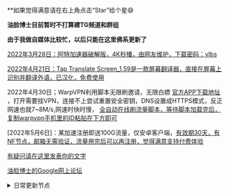 **如果觉得满意请在右上角点击“Star”给个星😄

**油脸博士目前暂时不打算建TG频道和群组**

**由于我做自媒体比较忙，以后只能在这里佛系更新了**

[2022年3月28日：阿特加速器破解版，4K秒播，由网友维护，下载密码：ylbs](https://ylbs.lanzoup.com/iVd8W0278smd)

[2022年4月21日：Tap Translate Screen_1.59是一款屏幕翻译器，直接在屏幕上识别并翻译外语，已汉化，免费使用](https://ylbs.lanzoul.com/iAWlJ03k1wgd)

2022年4月30日；WarpVPN利用脚本无限刷邀请，无限白嫖 [官方APP下载地址](https://1.1.1.1/) ，打开需要挂VPN，连接不上尝试重置安全密钥，DNS设置成HTTPS模式，反正网速也就7~8M/s,网速时快时慢， [全自动在线刷流量脚本，等待脚本加载完后，复制warpvpn手机里的ID粘贴在下方即可](https://replit.com/@aliilapro/warp)

[2022年5月6日]：某加速注册即送100G流量，仅安卓客户端，[有效期30天，有NF节点，邮箱无需验证，流量用完后可以再注册，觉得满意支持付费体验](https://az.400511.net/)

[有疑问请在这里发表你的文字](https://github.com/YoulianBoshi/lantern-vpn/discussions/103)

[油脸博士的Google网上论坛](https://groups.google.com/g/youlianboshi)

<details><summary>日常更新节点</summary>
<p>

#### We can hide anything, even code!
```
    ss://YWVzLTI1Ni1nY206WTZSOXBBdHZ4eHptR0M@172.99.188.71:5601
    ss://YWVzLTI1Ni1nY206UmV4bkJnVTdFVjVBRHhH@172.99.188.71:7002
    ss://YWVzLTI1Ni1jZmI6YUxwUXRmRVplNDQ1UXlIaw@152.89.210.105:9098
    vmess://ewogICJ2IjogMiwKICAicHMiOiAiIiwKICAiYWRkIjogIjE3My44Mi4yNTEuMjQwIiwKICAicG9ydCI6IDIyMzMsCiAgImlkIjogIjFlMzg0N2U2LTc1NWEtNDk2NC05ODQ1LTRhYzUzZTM5YjIzYyIsCiAgImFpZCI6IDAsCiAgIm5ldCI6ICJ3cyIsCiAgImhvc3QiOiAiIiwKICAicGF0aCI6ICIvIiwKICAidHlwZSI6ICIiLAogICJ0bHMiOiAiIiwKICAic25pIjogIiIsCiAgInNjeSI6ICJhdXRvIgp9
    vmess://ewogICJ2IjogMiwKICAicHMiOiAiIiwKICAiYWRkIjogIjk2LjQzLjk0LjExMSIsCiAgInBvcnQiOiAzMjA5MiwKICAiaWQiOiAiNDgwYWVhNjQtYjU0OC00OTJiLWJjMDctYmNkNGNmMGFjMjlhIiwKICAiYWlkIjogMCwKICAibmV0IjogIndzIiwKICAiaG9zdCI6ICIiLAogICJwYXRoIjogIi8iLAogICJ0eXBlIjogIiIsCiAgInRscyI6ICIiLAogICJzbmkiOiAiIiwKICAic2N5IjogImF1dG8iCn0=
    vmess://ewogICJ2IjogMiwKICAicHMiOiAiIiwKICAiYWRkIjogIjE3My44Mi4yMzYuMTI2IiwKICAicG9ydCI6IDIyMzMsCiAgImlkIjogImY0MDVmZTNjLTk3ODktNDNlNy1hMDI3LTdiZTA5YTY4OGUwYyIsCiAgImFpZCI6IDAsCiAgIm5ldCI6ICJ3cyIsCiAgImhvc3QiOiAiIiwKICAicGF0aCI6ICIvIiwKICAidHlwZSI6ICIiLAogICJ0bHMiOiAiIiwKICAic25pIjogIiIsCiAgInNjeSI6ICJhdXRvIgp9
</details> ```</p>

**支持油脸博士一下吧，支付宝扫码每天可以领一次红包**

![avatar](https://telegra.ph/file/2ff5d5da7a06f8fffc663.png)



